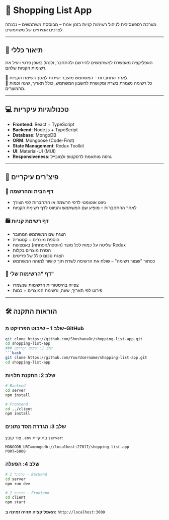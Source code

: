 # 🛒 Shopping List App

מערכת רספונסיבית לניהול רשימות קניות בזמן אמת – מבוססת משתמשים – נבנתה לצרכים אמיתיים של משתמשים.

---

## 📌 תיאור כללי

האפליקציה מאפשרת למשתמשים להירשם ולהתחבר, ולנהל באופן פרטי ויעיל את רשימות הקניות שלהם.

🔐 לאחר התחברות – המשתמש מועבר ישירות למסך רשימת הקניות.  
📁 כל רשימה נשמרת בשרת ומקושרת לחשבון המשתמש, כולל תאריך, שעה וכמות מהמוצרים.

---

## 💻 טכנולוגיות עיקריות

- **Frontend**: React + TypeScript  
- **Backend**: Node.js + TypeScript  
- **Database**: MongoDB  
- **ORM**: Mongoose (Code-First)  
- **State Management**: Redux Toolkit  
- **UI**: Material-UI (MUI)  
- **Responsiveness**: גרסה מותאמת לדסקטופ ולמובייל

---

## 🧩 פיצ'רים עיקריים

### 👤 דף הבית וההרשמה
- ניווט אוטומטי לדפי הרשמה או התחברות לפי הצורך
- לאחר ההתחברות – מופיע שם המשתמש והניווט לדף רשימת הקניות

### 🛍️ דף רשימת קניות
- הצגת שם המשתמש המחובר
- הוספת מוצרים + קטגוריה
- שליטה על כמות לכל מוצר (הוספה/הפחתה) באמצעות Redux
- הסרת מוצרים בקלות
- הצגת סכום כולל של פריטים
- כפתור "שמור רשימה" – שולח את הרשימה לשרת תוך קישור למזהה המשתמש

### 📜 דף "הרשימות שלי"
- צפייה בהיסטוריית הרשימות שנשמרו
- פירוט לפי תאריך, שעה, ורשימת המוצרים + כמות

---

## 🛠️ הוראות התקנה

### שלב 1 – שיבוט הפרויקט מ-GitHub

```bash
git clone https://github.com/ShoshanaOr/shopping-list-app.git
cd shopping-list-app
### שלב 1: שיבוט הפרויקט
```bash
git clone https://github.com/YourUsername/shopping-list-app.git
cd shopping-list-app
```

### שלב 2: התקנת תלויות
```bash
# Backend
cd server
npm install

# Frontend  
cd ../client
npm install
```

### שלב 3: הגדרת מסד נתונים
צור קובץ `.env` בתיקיית `server`:
```env
MONGODB_URI=mongodb://localhost:27017/shopping-list-app
PORT=5000
```

### שלב 4: הפעלה
```bash
# טרמינל 1 - Backend
cd server
npm run dev

# טרמינל 2 - Frontend
cd client  
npm start
```

**האפליקציה תהיה זמינה ב:** `http://localhost:3000`

